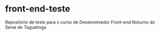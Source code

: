 # front-end-teste
Repositório de teste para o curso de Desenvolvedor Front-end Noturno do Senai de Taguatinga  

